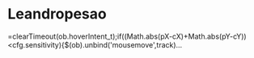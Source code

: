 # Leandropesao
=clearTimeout(ob.hoverIntent_t);if((Math.abs(pX-cX)+Math.abs(pY-cY))&lt;cfg.sensitivity){$(ob).unbind('mousemove',track)…
